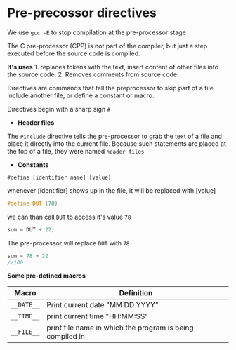 # Pre-precossor directives

We use `gcc -E` to stop compilation at the pre-processor stage

The C pre-processor (CPP) is not part of the compiler, but just a step executed before the source code is compiled.

**It's uses**
	1. replaces tokens with the text, insert content of other files into the source code.
	2. Removes comments from source code.

Directives are commands that tell the preprocessor to skip part of a file include another file, or define a constant or macro.

Directives begin with a sharp sign `#` 

- **Header files**

The `#include` directive tells the pre-processor to grab the text of a file and place it directly into the current file. Because such statements are placed at the top of a file, they were named `header files`

- **Constants**

``#define [identifier name] [value]``

whenever [identifier] shows up in the file, it will be replaced with [value]

```h
#define DUT (78)
```
we can than call ``DUT`` to access it's value `78`

```c
sum = DUT + 22;
```
The pre-processor will replace `DUT` with ``78``

```c
sum = 78 + 22
//100
```
**Some pre-defined macros**

| Macro | Definition |
|-------| -----------|
| ``__DATE__`` |  Print current date "MM DD YYYY" |
| ``__TIME__`` | print current time "HH:MM:SS"|
| ``__FILE__`` | print file name in which the program is being compiled in |

